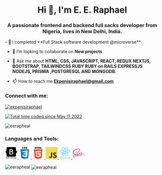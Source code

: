 
<h1 align="center">Hi 👋, I'm E. E. Raphael</h1>
<h3 align="center">A passionate frontend and backend full sacks developer from Nigeria, lives in New Delhi, India.</h3>
- 🌱 I completed **Full Stack software development @microverse**

- 👯 I’m looking to collaborate on **New projects**

- 💬 Ask me about **HTML, CSS, JAVASCRIPT, REACT, REDUX NEXTJS, BOOTSTRAP, TAILWINDCSS RUBY RUBY on RAILS EXPRESSJS NODEJS, PRISMA ,POSTGRESQL AND MONGODB.**

- 📫 How to reach me **Ekpenisiraphael@gmail.com**

<h3 align="left">Connect with me:</h3>
<p align="left">
<a href="https://twitter.com/ekpenisiraphael" target="blank"><img align="center" src="https://raw.githubusercontent.com/rahuldkjain/github-profile-readme-generator/master/src/images/icons/Social/twitter.svg" alt="ekpenisiraphael" height="30" width="40" /></a>
</p>

<a href="https://wakatime.com/@2cad09ef-d8ff-4902-8aff-ca4202dc0969"><img src="https://wakatime.com/badge/user/2cad09ef-d8ff-4902-8aff-ca4202dc0969.svg" alt="Total time coded since May 11 2022" /></a>
<p align="left"> <img src="https://komarev.com/ghpvc/?username=eerapheal&label=Profile%20views&color=0e75b6&style=flat" alt="eerapheal" /> </p>

<h3 align="left">Languages and Tools:</h3>
<p align="left"> <a href="https://getbootstrap.com" target="_blank" rel="noreferrer"> <img src="https://raw.githubusercontent.com/devicons/devicon/master/icons/bootstrap/bootstrap-plain-wordmark.svg" alt="bootstrap" width="40" height="40"/> </a> <a href="https://www.w3schools.com/css/" target="_blank" rel="noreferrer"> <img src="https://raw.githubusercontent.com/devicons/devicon/master/icons/css3/css3-original-wordmark.svg" alt="css3" width="40" height="40"/> </a> <a href="https://www.w3.org/html/" target="_blank" rel="noreferrer"> <img src="https://raw.githubusercontent.com/devicons/devicon/master/icons/html5/html5-original-wordmark.svg" alt="html5" width="40" height="40"/> </a> <a href="https://developer.mozilla.org/en-US/docs/Web/JavaScript" target="_blank" rel="noreferrer"> <img src="https://raw.githubusercontent.com/devicons/devicon/master/icons/javascript/javascript-original.svg" alt="javascript" width="40" height="40"/> </a> </a> <a href="https://reactjs.org/" target="_blank" rel="noreferrer"> <img src="https://raw.githubusercontent.com/devicons/devicon/master/icons/react/react-original-wordmark.svg" alt="react" width="40" height="40"/> </a> </a> <a href="https://sass-lang.com" target="_blank" rel="noreferrer"> <img src="https://raw.githubusercontent.com/devicons/devicon/master/icons/sass/sass-original.svg" alt="sass" width="40" height="40"/> </a> </p>

<p><img align="left" src="https://github-readme-stats.vercel.app/api/top-langs?username=eerapheal&show_icons=true&locale=en&layout=compact" alt="eerapheal" /></p>

<p>&nbsp;<img align="center" src="https://github-readme-stats.vercel.app/api?username=eerapheal&show_icons=true&locale=en" alt="eerapheal" /></p>

<p><img align="center" src="https://github-readme-streak-stats.herokuapp.com/?user=e
